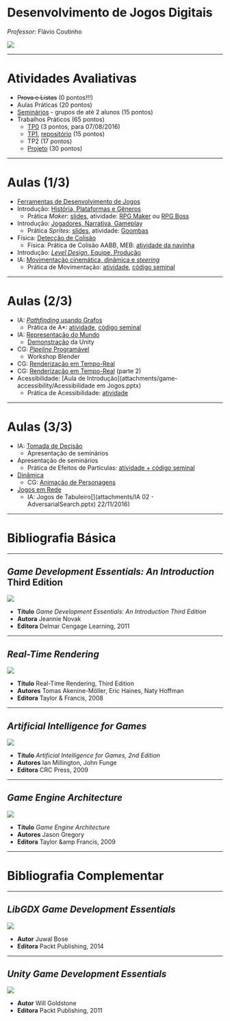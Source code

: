 <!--
bespokeEvent: bullets.disable
-->

# Desenvolvimento de Jogos Digitais

*Professor:* Flávio Coutinho

<img class="portrait" src="images/flavio-avatar.jpg">

---
# Atividades Avaliativas

- ~~Prova e Listas~~ (0 pontos!!!)
- Aulas Práticas (20 pontos)
- [Seminários][seminar] - grupos de até 2 alunos (15 pontos)
- Trabalhos Práticos (65 pontos)
  - [TP0][tp0] (3 pontos, para 07/08/2016)
  - [TP1][tp1], [repositório][tp1-repo] (15 pontos)
  - TP2[][tp2] (17 pontos)
  - [Projeto][tp3] (30 pontos)

[tp0]: http://fegemo.github.io/cefet-web/assignments/tp0/#9
[tp1]: https://github.com/fegemo/cefet-games/tree/master/assignments/tp1-meow-au
[tp1-repo]: https://github.com/fegemo/cefet-games-meow-au
[tp2]: https://github.com/fegemo/cefet-games/tree/master/assignments/tp2-brushmyteethagain
[tp3]: https://github.com/fegemo/cefet-games/blob/master/assignments/tp3-1gam/README.md#trabalho-prático-3---1gam
[seminar]: https://github.com/fegemo/cefet-games/tree/master/assignments/seminar

---
# Aulas (1/3)

- [Ferramentas de Desenvolvimento de Jogos](classes/tools/)
- Introdução: [História, Plataformas e Gêneros](classes/intro/)
  - Prática _Maker_: [slides](classes/rpgmaker),
    atividade: [RPG Maker][activity-rpgmaker] ou [RPG Boss][activity-rpgboss]
- Introdução: [Jogadores, Narrativa, Gameplay](classes/intro2/)
  - Prática _Sprites_: [slides](classes/2d-graphics),
    atividade: [Goombas][activity-sprites]
- Física: [Detecção de Colisão](classes/collision/)
  - Física: Prática de Colisão AABB, MEB: [atividade da navinha][activity-navinha]
- Introdução: [_Level Design_, Equipe, Produção](classes/intro3/)
- IA: [Movimentação cinemática, dinâmica e _steering_][chaimo-movement]
  - Prática de Movimentação: [atividade][activity-kinematics], [código seminal][activity-kinematics-starter]

[activity-rpgmaker]: https://github.com/fegemo/cefet-games/tree/master/assignments/rpgmaker
[activity-rpgboss]: https://github.com/fegemo/cefet-games/tree/master/assignments/rpgboss
[activity-sprites]: https://github.com/fegemo/cefet-games-goomba
[activity-navinha]: https://github.com/fegemo/cefet-games-navinha
[chaimo-movement]: https://github.com/fegemo/cefet-games/blob/master/attachments/IA%2003%20-%20Movimenta%C3%A7%C3%A3o%20Simples.pptx?raw=true
[activity-kinematics]: https://github.com/fegemo/cefet-games/tree/master/assignments/kinematics
[activity-kinematics-starter]:https://github.com/fegemo/cefet-games-cinematica/

---
# Aulas (2/3)

- IA: [_Pathfinding_ usando Grafos](classes/pathfinding)
  - Prática de A*: [atividade][activity-pathfinding], [código seminal][activity-pathfinding-starter]
- IA: [Representação do Mundo](classes/world-representation)
  - [Demonstração](classes/unity) da Unity
- CG: [_Pipeline_ Programável](http://fegemo.github.io/cefet-cg/classes/programmable-pipeline/)
  - Workshop Blender
- CG: [Renderização em Tempo-Real](classes/realtime-rendering-pt1)
- CG: [Renderização em Tempo-Real](classes/realtime-rendering-pt2) (parte 2)
- Acessibilidade: [Aula de Introdução](attachments/game-accessibility/Acessibilidade em Jogos.pptx)
  - Prática de Acessibilidade: [atividade][activity-access]


[activity-pathfinding]: https://github.com/fegemo/cefet-games/tree/master/assignments/pathfinding
[activity-pathfinding-starter]: https://github.com/fegemo/cefet-games-pathfinding/
[activity-access]: https://github.com/fegemo/cefet-games/blob/master/assignments/gameover/README.md#prática-diretrizes-de-acessibilidade

---
# Aulas (3/3)


- IA: [Tomada de Decisão](classes/decision-making/)
  - Apresentação de seminários
- Apresentação de seminários
  - Prática de Efeitos de Partículas: [atividade + código seminal][activity-particle-effects]
- [Dinâmica](classes/dynamics)
  - CG: [Animação de Personagens](classes/animation)
- [Jogos em Rede](classes/networking)
  - IA: Jogos de Tabuleiro[](attachments/IA 02 - AdversarialSearch.pptx) 22/11/2016)

[activity-particle-effects]: https://github.com/fegemo/cefet-games-cauldron

<!--

- Prática Game Maker: [atividade][activity-gamemaker]
- IA: [Agentes Inteligentes](attachments/IA 01 - Agentes.pptx) (15/09/2015)
- Prática Robocode: [atividade][activity-robocode]
--->

---
# Bibliografia Básica

---
## _Game Development Essentials: An Introduction_ Third Edition

<div class="book-cover-container">
  <img class="book-cover" src="images/book-game-development-essentials-intro.jpg">
  <div class="book-left"></div>
</div>

- **Título**	_Game Development Essentials: An Introduction Third Edition_
- **Autora**	Jeannie Novak
- **Editora**	Delmar Cengage Learning, 2011

---
## _Real-Time Rendering_

<div class="book-cover-container">
  <img class="book-cover" src="images/book-rtr3.jpg">
  <div class="book-left"></div>
</div>

- **Título**	Real-Time Rendering, Third Edition
- **Autores**	Tomas Akenine-Möller, Eric Haines, Naty Hoffman
- **Editora**	Taylor &amp; Francis, 2008

---
## _Artificial Intelligence for Games_

<div class="book-cover-container">
  <img class="book-cover" src="images/book-ai-for-games.jpg">
  <div class="book-left book-light"></div>
</div>

- **Título**	_Artificial Intelligence for Games, 2nd Edition_
- **Autores**	Ian Millington, John Funge
- **Editora**	CRC Press, 2009

---
## _Game Engine Architecture_

<div class="book-cover-container">
  <img class="book-cover" src="images/book-game-engine-architecture.jpg">
  <div class="book-left book-light"></div>
</div>

- **Título**	_Game Engine Architecture_
- **Autores**	Jason Gregory
- **Editora**	Taylor &amp Francis, 2009

---
# Bibliografia Complementar

---
## _LibGDX Game Development Essentials_

<div class="book-cover-container">
  <img class="book-cover" src="images/book-libgdx.jpg">
  <div class="book-left"></div>
</div>

- **Autor** Juwal Bose
- **Editora** Packt Publishing, 2014

---
## _Unity Game Development Essentials_

<div class="book-cover-container">
  <img class="book-cover" src="images/book-unity.jpg">
  <div class="book-left"></div>
</div>

- **Autor** Will Goldstone
- **Editora** Packt Publishing, 2011
